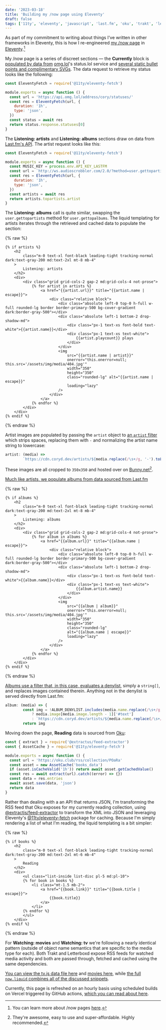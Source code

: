 ```yaml
---
date: '2023-03-18'
title: 'Building my /now page using Eleventy'
draft: false
tags: ['11ty', 'eleventy', 'javascript', 'last.fm', 'oku', 'trakt', 'letterboxd']
---
```


As part of my commitment to writing about things I've written in other frameworks in Eleventy, this is how I re-engineered [my /now page](/now) in [Eleventy](https://www.11ty.dev/).<!-- excerpt -->[^1]

My /now page is a series of discreet sections — the **Currently** block is [populated by data from](https://github.com/cdransf/coryd.dev/blob/e886857387661ceeba4f2b368989ec32f0c3f121/src/_includes/now.liquid#L14) [omg.lol](https://omg.lol)'s status.lol service and [several static bullet points and complimentary SVGs](https://github.com/cdransf/coryd.dev/blob/e886857387661ceeba4f2b368989ec32f0c3f121/src/_includes/now.liquid#L14-L31). The data request to retrieve my status looks like the following:

```javascript
const EleventyFetch = require('@11ty/eleventy-fetch')

module.exports = async function () {
  const url = 'https://api.omg.lol/address/cory/statuses/'
  const res = EleventyFetch(url, {
    duration: '1h',
    type: 'json',
  })
  const status = await res
  return status.response.statuses[0]
}
```

The **Listening: artists** and **Listening: albums** sections draw on data from [Last.fm's API](https://www.last.fm/api). The artist request looks like this:

```javascript
const EleventyFetch = require('@11ty/eleventy-fetch')

module.exports = async function () {
  const MUSIC_KEY = process.env.API_KEY_LASTFM
  const url = `http://ws.audioscrobbler.com/2.0/?method=user.gettopartists&user=cdme_&api_key=${MUSIC_KEY}&limit=8&format=json&period=7day`
  const res = EleventyFetch(url, {
    duration: '1h',
    type: 'json',
  })
  const artists = await res
  return artists.topartists.artist
}
```

The **Listening: albums** call is quite similar, swapping the `user.gettopartists` method for `user.gettopalbums`. The liquid templating for artists iterates through the retrieved and cached data to populate the section:

{% raw %}

```liquid
{% if artists %}
    <h2
        class="m-0 text-xl font-black leading-tight tracking-normal dark:text-gray-200 md:text-2xl mt-8 mb-4"
    >
        Listening: artists
    </h2>
    <div>
        <div class="grid grid-cols-2 gap-2 md:grid-cols-4 not-prose">
            {% for artist in artists %}
                <a href="{{artist.url}}" title="{{artist.name | escape}}">
                    <div class="relative block">
                        <div class="absolute left-0 top-0 h-full w-full rounded-lg border border-primary-500 bg-cover-gradient dark:border-gray-500"></div>
                        <div class="absolute left-1 bottom-2 drop-shadow-md">
                            <div class="px-1 text-xs font-bold text-white">{{artist.name}}</div>
                            <div class="px-1 text-xs text-white">
                                {{artist.playcount}} plays
                            </div>
                        </div>
                        <img
                            src="{{artist.name | artist}}"
                            onerror="this.onerror=null; this.src='/assets/img/media/404.jpg'"
                            width="350"
                            height="350"
                            class="rounded-lg" alt="{{artist.name | escape}}"
                            loading="lazy"
                        />
                    </div>
                </a>
            {% endfor %}
        </div>
    </div>
{% endif %}
```

{% endraw %}

Artist images are populated by passing the `artist` object to [an `artist` filter](https://github.com/cdransf/coryd.dev/blob/e886857387661ceeba4f2b368989ec32f0c3f121/config/mediaFilters.js#L4-L5) which strips spaces, replacing them with `-` and normalizing the artist name string to lowercase:

```javascript
artist: (media) =>
        `https://cdn.coryd.dev/artists/${media.replace(/\s+/g, '-').toLowerCase()}.jpg`,
```

These images are all cropped to `350x350` and hosted over on <a href="https://bunny.net?ref=3kd0m6d30v" onclick="fathom.trackGoal('EIQ2NE4V', 0)">Bunny.net</a>[^2].

[Much like artists, we populate albums from data sourced from Last.fm](https://github.com/cdransf/coryd.dev/blob/e886857387661ceeba4f2b368989ec32f0c3f121/src/_data/albums.js)

{% raw %}

```liquid
{% if albums %}
    <h2
        class="m-0 text-xl font-black leading-tight tracking-normal dark:text-gray-200 md:text-2xl mt-8 mb-4"
    >
        Listening: albums
    </h2>
    <div>
        <div class="grid grid-cols-2 gap-2 md:grid-cols-4 not-prose">
            {% for album in albums %}
                <a href="{{album.url}}" title="{{album.name | escape}}">
                    <div class="relative block">
                        <div class="absolute left-0 top-0 h-full w-full rounded-lg border border-primary-500 bg-cover-gradient dark:border-gray-500"></div>
                        <div class="absolute left-1 bottom-2 drop-shadow-md">
                            <div class="px-1 text-xs font-bold text-white">{{album.name}}</div>
                            <div class="px-1 text-xs text-white">
                                {{album.artist.name}}
                            </div>
                        </div>
                        <img
                            src="{{album | album}}"
                            onerror="this.onerror=null; this.src='/assets/img/media/404.jpg'"
                            width="350"
                            height="350"
                            class="rounded-lg"
                            alt="{{album.name | escape}}"
                            loading="lazy"
                        />
                    </div>
                </a>
            {% endfor %}
        </div>
    </div>
{% endif %}
```

{% endraw %}

[Albums use a filter that, in this case, evaluates a denylist,](https://github.com/cdransf/coryd.dev/blob/e886857387661ceeba4f2b368989ec32f0c3f121/config/mediaFilters.js#L6-L10) simply a `string[]`, and replaces images contained therein. Anything not in the denylist is served directly from Last.fm:

```javascript
album: (media) => {
        const img = !ALBUM_DENYLIST.includes(media.name.replace(/\s+/g, '-').toLowerCase())
            ? media.image[media.image.length - 1]['#text']
            : `https://cdn.coryd.dev/artists/${media.name.replace(/\s+/g, '-').toLowerCase()}.jpg`
        return img
```

Moving down the page, **Reading** data is sourced from [Oku](https://oku.club):

```javascript
const { extract } = require('@extractus/feed-extractor')
const { AssetCache } = require('@11ty/eleventy-fetch')

module.exports = async function () {
  const url = 'https://oku.club/rss/collection/POaRa'
  const asset = new AssetCache('books_data')
  if (asset.isCacheValid('1h')) return await asset.getCachedValue()
  const res = await extract(url).catch((error) => {})
  const data = res.entries
  await asset.save(data, 'json')
  return data
}
```

Rather than dealing with a an API that returns JSON, I'm transforming the RSS feed that Oku exposes for my currently reading collection, using [@extractis/feed-extractor](https://www.npmjs.com/package/@extractus/feed-extractor) to transform the XML into JSON and leveraging Eleventy's [@11ty/eleventy-fetch](https://www.npmjs.com/package/@11ty/eleventy-fetch) package for caching. Because I'm simply rendering a list of what I'm reading, the liquid templating is a bit simpler:

{% raw %}

```liquid
{% if books %}
    <h2
        class="m-0 text-xl font-black leading-tight tracking-normal dark:text-gray-200 md:text-2xl mt-6 mb-4"
    >
        Reading
    </h2>
    <div>
        <ul class="list-inside list-disc pl-5 md:pl-10">
        {% for book in books %}
            <li class="mt-1.5 mb-2">
                <a href="{{book.link}}" title="{{book.title | escape}}">
                    {{book.title}}
                </a>
            </li>
        {% endfor %}
        </ul>
    </div>
{% endif %}
```

{% endraw %}

For **Watching: movies** and **Watching: tv** we're following a nearly identical pattern (outside of object name semantics that are specific to the media type for each). Both Trakt and Letterboxd expose RSS feeds for watched media activity and both are passed through, fetched and cached using the same dependencies.

[You can view the tv.js data file here](https://github.com/cdransf/coryd.dev/blob/e886857387661ceeba4f2b368989ec32f0c3f121/src/_data/tv.js) and [movies here](https://github.com/cdransf/coryd.dev/blob/e886857387661ceeba4f2b368989ec32f0c3f121/src/_data/movies.js), while [the full `now.liquid` combines all of the discussed snippets](https://github.com/cdransf/coryd.dev/blob/e886857387661ceeba4f2b368989ec32f0c3f121/src/_includes/now.liquid).

Currently, this page is refreshed on an hourly basis using scheduled builds on Vercel triggered by GitHub actions, [which you can read about here](/posts/2023/scheduled-eleventy-builds-cron-github-actions/).

[^1]: You can learn more about /now pages [here](https://nownownow.com/about).
[^2]: They're awesome, easy to use and super-affordable. Highly recommended.
